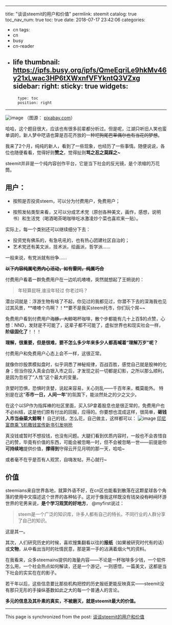 
---
title: "谈谈steemit的用户和价值"
permlink: steemit
catalog: true
toc_nav_num: true
toc: true
date: 2018-07-17 23:42:06
categories:
- cn
tags:
- cn
- busy
- cn-reader
- life
thumbnail: https://ipfs.busy.org/ipfs/QmeEqriLe9hkMv46y21xLwac3HP6tXWxnfVFYkntQ3VZxg
sidebar:
    right:
        sticky: true
widgets:
    -
        type: toc
        position: right
---


![image](https://ipfs.busy.org/ipfs/QmeEqriLe9hkMv46y21xLwac3HP6tXWxnfVFYkntQ3VZxg)
（图源： [pixabay.com](https://cdn.pixabay.com/photo/2017/09/29/15/00/alchemy-2799370_960_720.jpg)）

哈哈，这个题目很大，应该也有很多前辈都分析过。但是呢，江湖只听旧人笑也蛮单调的，新人梦中呓语也算是百花齐放的一种吧~~狗尾巴草偶尔也有当花的梦想~~。

我来了2个月，纯纯的新人，看到了一些现象，也经历了一些事情。随便说说，各位也随便看看，觉得好则**赞之**，觉得扯则**骂之忍之莫踩之~**

steemit并非是一个纯内容创作平台，它是当下社会的反光镜，是个浓缩的万花筒。

## 用户：
- 按照是否投资steem，可以分为付费用户，免费用户；

- 按照发帖类型来看，又可以分成艺术党（原创各种美文，画作，感想，说明书）和生活党（喝酒喝茶喝咖啡吃冰激凌炒个菜也喜欢来一贴）。

实际上，每一个类别还可以继续细分下去：
- 投资党有佛系的，有急吼吼的，也有热心团建社区自治的；
- 艺术党还有美文派，技术派，绘画派，哲学派……

一般来说，有党派就有纷争……

~~**以下内容纯属宅男内心活动，如有雷同，纯属巧合**~~

付费用户看着一群免费用户在一边叽叽喳喳，突然就想起了王朔说的：
>年轻算屁呀,谁没年轻过 你老过吗？

潜台词就是：浮游生物有啥了不起，你见过的我都见过，你潜不下去的深海我也见过其风景，**喳喳个鸟啊？！**要不是我买steem托市，你们玩个屌~~

免费用户看到付费用户~~海豚，大鲸~~喝杯咖啡，散个步都能有几十上百$的点赞，心想：NND，发财是不可能了，这辈子都不可能了，虚拟世界也和现实社会一样，**阶级固化了**！！！


**理解，很重要，但是很难，要不怎么多少年来多少人都高喊着“理解万岁”呢？**

付费用户和免费用户心态上会不一样，这很正常。

就像你炒股票模拟盘时，似乎洞悉了神秘规律，百战百胜，感觉自己就是股神的化身；但当你投入真金白银入市之后，才发现之前一切都是幻影，之所以那么顺利，是因为忽视了“人性”这个最大的变量。

贪婪时恐惧，恐惧时贪婪，说起来容易，关心则乱——千百年来，概莫能外。
特别是在这“**币市一日，人间一年**”的氛围下，能淡然处之的少之又少。

在这个以SP作为指挥棒的社区里面，买入SP拿着股息也是很正常的，免费用户也不必纠结，这是他们原有付出的回报，应得的。你要想也混成这样，很简单，**砸钱入市当~~韭菜~~大鲸啊！**
自己的钱，怎么花，自己做主，这样都可以：
![image](https://ipfs.busy.org/ipfs/QmS1Akb5YZsaL3nvUTbnco6wRzMTmszhq5fCPtmQCr1mxh)
[印尼富商乘飞机撒钱宣传新书引发哄抢](http://news.hexun.com/2008-06-03/106420380.html)

真没钱或暂时不想投钱，也没有问题。大腿们看到优质内容时，一般也不会吝惜自己的赞，毕竟有价值的东西，可能会被忽略一时，但不会被忽略一世——前提是你**可持续地**提供价值，**撑得到**守得云开见月明的那一天，哈哈~

或者毫不在乎是否有人观赏，自嗨发帖，开心就行~

## 价值
steemians来自世界各地，就算外语不好，在cn区也能看到散落在这颗星球各个角落的使用中文描述这个世界的各种帖子。这对于像我这样既没有钱~~又没有时间~~环游世界的宅男来说，**是个学习观赏的好地方**， @myfirst说过：
>steem是一个广泛的知识库，许多人都有自己的特长。不同行业的人群分享了自己的知识。

这是其一。

其次，人们研究历史的时候，喜欢搜集翻看以往的**报纸**（如果被研究时代有的话）或**文物**，从中看出当时的社情民意，那是第一手的沾满着烟火气的资料。

在我看来，众多steemains提供的海量内容——不论是一杯咖啡多少钱，一个软件怎么用，一个社会热点如何解读，还是一个游记，一则感悟，一篇美文，这都是当下社会的实实在在的影子。

若干年以后，这些信息要比那些机构把控的历史报纸更能反映真实——steemit没有那只无形的手操纵基数如此之大的每一个普通人的言论。

**多元的信息及其朴素的真实，不被磨灭，就是steemit最大的价值。**

- - -

This page is synchronized from the post: [谈谈steemit的用户和价值](https://steemit.com/@julian2013/steemit)

